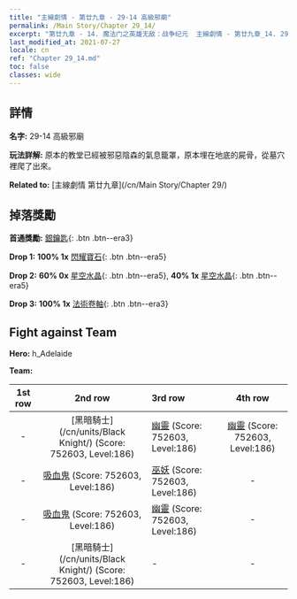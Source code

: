 ```yaml
---
title: "主線劇情 - 第廿九章 - 29-14 高級邪廟"
permalink: /Main Story/Chapter 29_14/
excerpt: "第廿九章 - 14. 魔法门之英雄无敌：战争纪元  主線劇情 - 第廿九章_14. 29-14 高級邪廟"
last_modified_at: 2021-07-27
locale: cn
ref: "Chapter 29_14.md"
toc: false
classes: wide
---
```


## 詳情

 **名字:** 29-14 高級邪廟

 **玩法詳解:** 原本的教堂已經被邪惡陰森的氣息籠罩，原本埋在地底的屍骨，從墓穴裡爬了出來。

 **Related to:** [主線劇情 第廿九章](/cn/Main Story/Chapter 29/)

## 掉落獎勵

 **首通獎勵:** [銀鑰匙](/cn/Items/con_693/){: .btn .btn--era3}

 **Drop 1:** **100% 1x** [閃耀寶石](/cn/Items/mat_100/){: .btn .btn--era5}

 **Drop 2:** **60% 0x** [星空水晶](/cn/Items/mat_94/){: .btn .btn--era5}, **40% 1x** [星空水晶](/cn/Items/mat_94/){: .btn .btn--era5}

 **Drop 3:** **100% 1x** [法術卷軸](/cn/Items/con_694/){: .btn .btn--era3}


## Fight against Team
 **Hero:** h_Adelaide

 **Team:**


  | 1st row | 2nd row | 3rd row | 4th row |
  |:----:|:----:|:----|:----:|
  | - | [黑暗騎士](/cn/units/Black Knight/) (Score: 752603, Level:186)  | [幽靈](/cn/units/Wight/) (Score: 752603, Level:186)  | [幽靈](/cn/units/Wight/) (Score: 752603, Level:186)  |
  | - | [吸血鬼](/cn/units/Vampire/) (Score: 752603, Level:186)  | [巫妖](/cn/units/Lich/) (Score: 752603, Level:186)  | - |
  | - | [吸血鬼](/cn/units/Vampire/) (Score: 752603, Level:186)  | [幽靈](/cn/units/Wight/) (Score: 752603, Level:186)  | - |
  | - | [黑暗騎士](/cn/units/Black Knight/) (Score: 752603, Level:186)  | - | - |


